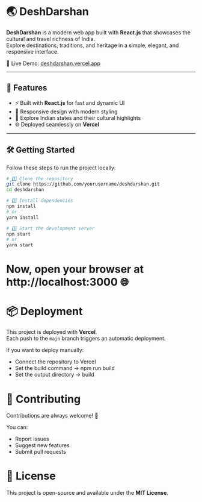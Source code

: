# 🌏 DeshDarshan

**DeshDarshan** is a modern web app built with **React.js** that showcases the cultural and travel richness of India.  
Explore destinations, traditions, and heritage in a simple, elegant, and responsive interface.  

🔗 Live Demo: [deshdarshan.vercel.app](https://deshdarshan.vercel.app)

---

## 🚀 Features

- ⚡ Built with **React.js** for fast and dynamic UI  
- 🎨 Responsive design with modern styling  
- 📍 Explore Indian states and their cultural highlights  
- 🌐 Deployed seamlessly on **Vercel**

---

## 🛠️ Getting Started

Follow these steps to run the project locally:

```bash
# 1️⃣ Clone the repository
git clone https://github.com/yourusername/deshdarshan.git
cd deshdarshan

# 2️⃣ Install dependencies
npm install
# or
yarn install

# 3️⃣ Start the development server
npm start
# or
yarn start
```

# Now, open your browser at http://localhost:3000 🌐

# 📦 Deployment
This project is deployed with **Vercel**.  
Each push to the `main` branch triggers an automatic deployment.

If you want to deploy manually:
- Connect the repository to Vercel  
- Set the build command → npm run build  
- Set the output directory → build

# 🤝 Contributing
Contributions are always welcome! 🎉

You can:
- Report issues  
- Suggest new features  
- Submit pull requests  

# 📄 License
This project is open-source and available under the **MIT License**.
